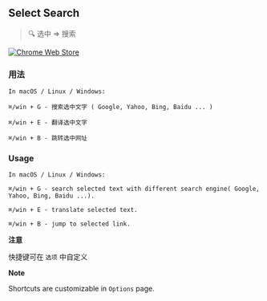 ## Select Search
> :mag: 选中 => 搜索

[![Chrome Web Store](https://img.shields.io/chrome-web-store/v/hlnpaciomjjnpmbjedfmlnkhogngmleh.svg?style=flat-square)](https://chrome.google.com/webstore/detail/select-search/hlnpaciomjjnpmbjedfmlnkhogngmleh)

### 用法

```
In macOS / Linux / Windows:

⌘/win + G - 搜索选中文字 ( Google, Yahoo, Bing, Baidu ... )

⌘/win + E - 翻译选中文字

⌘/win + B - 跳转选中网址
```

### Usage
```
In macOS / Linux / Windows:

⌘/win + G - search selected text with different search engine( Google, Yahoo, Bing, Baidu ...).

⌘/win + E - translate selected text.

⌘/win + B - jump to selected link.
```

**注意**

快捷键可在 `选项` 中自定义

**Note**

Shortcuts are customizable in `Options` page.
